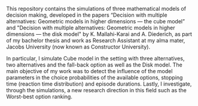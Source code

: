 This repository contains the simulations of three mathematical models of decision making, developed in the papers “Decision with multiple alternatives: Geometric
models in higher dimensions — the cube model” and "Decision with multiple alternatives: Geometric models in higher dimensions — the disk model" by K. Mallahi-Karai and A. Diederich, as part of my bachelor thesis and work as  Research Assistant at my alma mater, Jacobs University (now known as Constructor University). 


In particular, I simulate Cube model in the setting with three alternatives, two alternatives and the fall-back option as well as the Disk model. The main objective of my work was to detect the influence of the model parameters in the choice probabilities of the available options, stopping time (reaction time distribution) and episode durations. Lastly, I investigate, through the simulations, a new research direction in this field such as the Worst-best option ranking.


